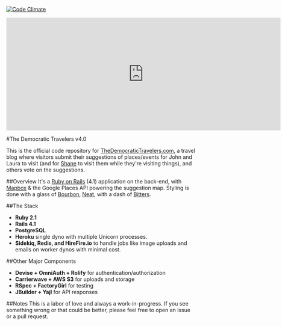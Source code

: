 [![Code Climate](https://codeclimate.com/github/SeriouslyAwesome/democratictravelers.png)](https://codeclimate.com/github/SeriouslyAwesome/democratictravelers)

<iframe src="https://rpm.newrelic.com/public/charts/glUOSokfT85" width="728" height="300" scrolling="no" frameborder="no"></iframe>

#The Democratic Travelers v4.0

This is the official code repository for [TheDemocraticTravelers.com](http://www.thedemocratictravelers.com), a travel blog where visitors submit their suggestions of places/events for John and Laura to visit (and for [Shane](https://github.com/shiftshane) to visit them while they're visiting things), and others vote on the suggestions.

##Overview
It's a [Ruby on Rails](http://rubyonrails.org) (4.1) application on the back-end, with [Mapbox](https://www.mapbox.com/) & the Google Places API powering the suggestion map. Styling is done with a glass of [Bourbon](http://bourbon.io), [Neat](http://neat.bourbon.io), with a dash of [Bitters](http://bitters.bourbon.io).

##The Stack

* **Ruby 2.1**
* **Rails 4.1**
* **PostgreSQL**
* **Heroku** single dyno with multiple Unicorn processes.
* **Sidekiq, Redis, and HireFire.io** to handle jobs like image uploads and emails on worker dynos with minimal cost.

##Other Major Components
* **Devise + OmniAuth + Rolify** for authentication/authorization
* **Carrierwave + AWS S3** for uploads and storage
* **RSpec + FactoryGirl** for testing
* **JBuilder + Yajl** for API responses

##Notes
This is a labor of love and always a work-in-progress. If you see something wrong or that could be better, please feel free to open an issue or a pull request.